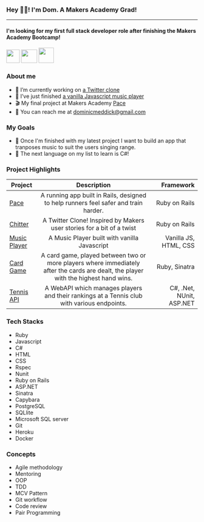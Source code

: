 ### Hey 👋🏻! I'm Dom. A Makers Academy Grad!

------------------------------------------------------------------------
#### I'm looking for my first full stack developer role after finishing the Makers Academy Bootcamp!

<a href="https://www.linkedin.com/"><img src="https://i.imgur.com/OQUXwNp.jpeg" height="35" width="35" ></a>
<a href="https://github.com/dominicmeddick"><img src="https://i.imgur.com/J6LeoUb.png" height="35" width="42" ></a>
<a href="https://mail.google.com/mail/u/0/?fs=1&tf=cm&source=mailto&to=dominicmeddick@gmail.com"><img src="https://i.imgur.com/ncWi6Ts.png" height="40" width="40" ></a>

### About me

- 🔭 I’m currently working on [a Twitter clone](https://github.com/dominicmeddick/chitter)
- 🌱 I’ve just finished [a vanilla Javascript music player](https://github.com/dominicmeddick/Music-player)
- 🎬 My final project at Makers Academy [Pace](https://github.com/dominicmeddick/pace-1)
- 📧 You can reach me at dominicmeddick@gmail.com

### My Goals

- 🏁 Once I'm finished with my latest project I want to build an app that tranposes music to suit the users singing range. 
- 📘 The next language on my list to learn is C#!

### Project Highlights

| Project   |      Description      |  Framework |
|----------|:-------------:|------:|
| [Pace](https://github.com/dominicmeddick/pace-1) |  A running app built in Rails, designed to help runners feel safer and train harder. | Ruby on Rails |
| [Chitter](https://github.com/dominicmeddick/chitter) |    A Twitter Clone! Inspired by Makers user stories for a bit of a twist   |   Ruby on Rails |
| [Music Player](https://github.com/dominicmeddick/Music-player) | A Music Player built with vanilla Javascript |   Vanilla JS, HTML, CSS |
| [Card Game](https://github.com/dominicmeddick/simple_poker_game) | A card game, played between two or more players where immediately after the cards are dealt, the player with the highest hand wins. | Ruby, Sinatra |
| [Tennis API](https://github.com/dominicmeddick/tennis_api) | A WebAPI which manages players and their rankings at a Tennis club with various endpoints. | C#, .Net, NUnit, ASP.NET |


### Tech Stacks

- Ruby
- Javascript
- C#
- HTML
- CSS
- Rspec
- Nunit
- Ruby on Rails
- ASP.NET
- Sinatra
- Capybara
- PostgreSQL
- SQLlite
- Microsoft SQL server
- Git
- Heroku
- Docker

### Concepts

- Agile methodology
- Mentoring
- OOP
- TDD
- MCV Pattern
- Git workflow
- Code review
- Pair Programming
